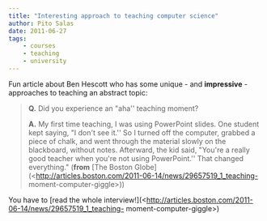 ```yaml
---
title: "Interesting approach to teaching computer science"
author: Pito Salas
date: 2011-06-27
tags:
    - courses
    - teaching
    - university
---
```




Fun article about Ben Hescott who has some unique - and **impressive** -
approaches to teaching an abstract topic:

> **Q.** Did you experience an "aha'' teaching moment?
>
> **A.** My first time teaching, I was using PowerPoint slides. One student
> kept saying, "I don't see it.'' So I turned off the computer, grabbed a
> piece of chalk, and went through the material slowly on the blackboard,
> without notes. Afterward, the kid said, "You're a really good teacher when
> you're not using PowerPoint.'' That changed everything." (**from** [The
> Boston
> Globe](<http://articles.boston.com/2011-06-14/news/29657519_1_teaching-
> moment-computer-giggle>))

You have to [read the whole
interview!](<http://articles.boston.com/2011-06-14/news/29657519_1_teaching-
moment-computer-giggle>)



